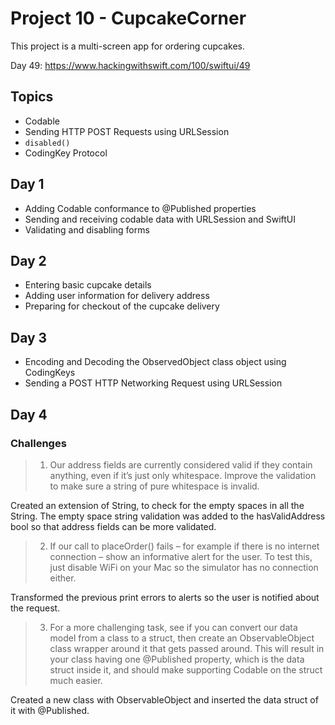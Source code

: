 # Project 10 - CupcakeCorner

This project is a multi-screen app for ordering cupcakes. 

Day 49: https://www.hackingwithswift.com/100/swiftui/49

## Topics

- Codable
- Sending HTTP POST Requests using URLSession
- `disabled()`
- CodingKey Protocol

## Day 1

- Adding Codable conformance to @Published properties
- Sending and receiving codable data with URLSession and SwiftUI
- Validating and disabling forms

## Day 2

- Entering basic cupcake details
- Adding user information for delivery address
- Preparing for checkout of the cupcake delivery

## Day 3

- Encoding and Decoding the ObservedObject class object using CodingKeys
- Sending a POST HTTP Networking Request using URLSession

## Day 4
### Challenges

>1. Our address fields are currently considered valid if they contain anything, even if it’s just only whitespace. Improve the validation to make sure a string of pure whitespace is invalid.

Created an extension of String, to check for the empty spaces in all the String. The empty space string validation was added to the hasValidAddress bool so that address fields can be more validated.

>2. If our call to placeOrder() fails – for example if there is no internet connection – show an informative alert for the user. To test this, just disable WiFi on your Mac so the simulator has no connection either.

Transformed the previous print errors to alerts so the user is notified about the request.

>3. For a more challenging task, see if you can convert our data model from a class to a struct, then create an ObservableObject class wrapper around it that gets passed around. This will result in your class having one @Published property, which is the data struct inside it, and should make supporting Codable on the struct much easier.

Created a new class with ObservableObject and inserted the data struct of it with @Published.
